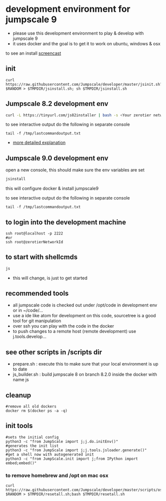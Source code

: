 
# development environment for jumpscale 9

- please use this development environment to play & develop with jumpscale 9
- it uses docker and the goal is to get it to work on ubuntu, windows & osx

to see an install [screencast](http://showterm.io/5a87e36aee35b5b765b20#fast)

## init

```
curl https://raw.githubusercontent.com/Jumpscale/developer/master/jsinit.sh?$RANDOM > $TMPDIR/jsinstall.sh; sh $TMPDIR/jsinstall.sh
```



## Jumpscale 8.2 development env

```bash
curl -L https://tinyurl.com/js82installer | bash -s <Your zerotier network id>
```

to see interactive output do the following in separate console
```
tail -f /tmp/lastcommandoutput.txt
```

- [more detailed explanation](docs/installjs8_details.md)

## Jumpscale 9.0 development env

open a new console, this should make sure the env variables are set

```bash
jsinstall
```
this will configure docker & install jumpscale9

to see interactive output do the following in separate console
```
tail -f /tmp/lastcommandoutput.txt
```

## to login into the development machine

```
ssh root@localhost -p 2222
#or
ssh root@zerotierNetworkId
```

## to start with shellcmds

```bash
js
```

 - this will change, is just to get started

## recommended tools

- all jumpscale code is checked out under /opt/code in development env or in ~/code/...
- use a ide like atom for development on this code, sourcetree is a good tool for git manipulation
- over ssh you can play with the code in the docker
- to push changes to a remote host (remote development) use j.tools.develop...


## see other scripts in /scripts dir

- prepare.sh : execute this to make sure that your local environment is up to date
- js_builder.sh : build jumpscale 8 on branch 8.2.0 inside the docker with name js

## cleanup
```
#remove all old dockers
docker rm $(docker ps -a -q)
```

## init tools

```
#sets the initial config
python3 -c "from JumpScale import j;j.do.initEnv()"
#generates the init list
python3 -c "from JumpScale import j;j.tools.jsloader.generate()"
#get a shell now with autogenerated init
python3 -c "from JumpScale.init import j;from IPython import embed;embed()"

```

### to remove homebrew and /opt on mac osx

```
curl https://raw.githubusercontent.com/Jumpscale/developer/master/scripts/osx_reset_all.sh?$RANDOM > $TMPDIR/resetall.sh;bash $TMPDIR/resetall.sh
```
